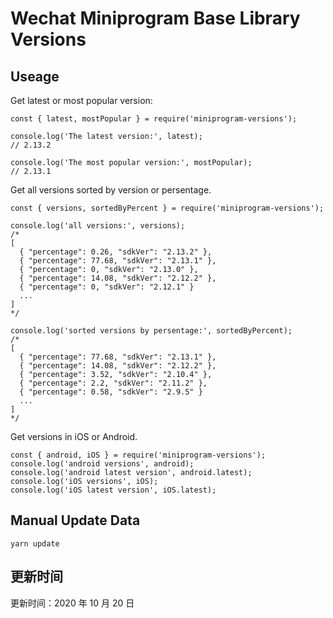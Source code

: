 
# Wechat Miniprogram Base Library Versions

## Useage

Get latest or most popular version:

```;
const { latest, mostPopular } = require('miniprogram-versions');

console.log('The latest version:', latest);
// 2.13.2

console.log('The most popular version:', mostPopular);
// 2.13.1

```

Get all versions sorted by version or persentage.

```
const { versions, sortedByPercent } = require('miniprogram-versions');

console.log('all versions:', versions);
/*
[
  { "percentage": 0.26, "sdkVer": "2.13.2" },
  { "percentage": 77.68, "sdkVer": "2.13.1" },
  { "percentage": 0, "sdkVer": "2.13.0" },
  { "percentage": 14.08, "sdkVer": "2.12.2" },
  { "percentage": 0, "sdkVer": "2.12.1" }
  ...
]
*/

console.log('sorted versions by persentage:', sortedByPercent);
/*
[
  { "percentage": 77.68, "sdkVer": "2.13.1" },
  { "percentage": 14.08, "sdkVer": "2.12.2" },
  { "percentage": 3.52, "sdkVer": "2.10.4" },
  { "percentage": 2.2, "sdkVer": "2.11.2" },
  { "percentage": 0.58, "sdkVer": "2.9.5" }
  ...
]
*/
```

Get versions in iOS or Android.

```
const { android, iOS } = require('miniprogram-versions');
console.log('android versions', android);
console.log('android latest version', android.latest);
console.log('iOS versions', iOS);
console.log('iOS latest version', iOS.latest);
```

## Manual Update Data

```
yarn update
```

## 更新时间

更新时间：2020 年 10 月 20 日

